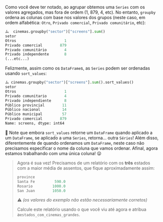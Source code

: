 Como você deve ter notado, ao agrupar obtemos uma `Series` com os valores agregados, mas fora de ordem (1, 879, 4, etc). No entanto, `groupby` ordena as colunas com base nos valores dos grupos (neste caso, em ordem alfabética: `Otro`, `Privado comercial`, `Privado comunitário`, etc):

```python
ム  cinemas.groupby("sector")["screens"].sum()
setor
Otros                      1
Privado comercial        879
Privado comunitário        4
Privado independente       8
(...etc...)
```

Felizmente, assim como os `DataFrame`s, as `Series` podem ser ordenadas usando `sort_values`:

```python
ム cinemas.groupby("sector")["screens"].sum().sort_values()
setor
Otros                      1
Privado comunitario        4
Privado independiente      8
Público provincial        11
Público nacional          14
Público municipal         57
Privado comercial        879
Name: screens, dtype: int64
```

:eyes: Note que embora `sort_values` retorne um `DataFrame` quando aplicado a um `DataFrame`, se aplicado a uma `Series`, retorna... outra `Séries`! Além disso, diferentemente de quando ordenamos um `DataFrame`, neste caso não precisamos especificar o nome da coluna que vamos ordenar. Afinal, agora estamos trabalhando com uma única coluna! 😛

> Agora é sua vez! Precisamos de um relatório com os **três** estados com a maior média de assentos, que fique aproximadamente assim:
>
> ```python
> province
> Santa Fe         590.0
> Rosario         1000.0
> San Juan        1050.0
> ```
>
> :warning: _(os valores do exemplo não estão necessariamente corretos)_
>
> Calcule este relatório usando o que você viu até agora e atribua a`estados_com_cinemas_grandes`.
>
